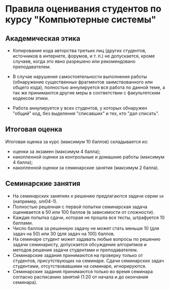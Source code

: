 # Правила оценивания студентов по курсу "Компьютерные системы"

## Академическая этика

* Копирование кода авторства третьих лиц (других студентов, источников в интернете, форумов, и т. п.) не допускается,
кроме случаев, когда это явно разрешено или рекомендовано преподавателем.

* В случае нарушения самостоятельности выполнения работы (обнаружение существенных фрагментов заимствованного или общего кода),
полностью аннулируется вся работа по данной теме, а так же принимаются другие меры в соответствии с факультетским кодексом этики.

* Работа аннулируется у всех студентов, у которых обнаружен "общий" код, без выделения "списавших" и тех, кто "дал списать".

## Итоговая оценка

Итоговая оценка за курс (максимум 10 баллов) складывается из:
* оценки за экзамен (максимум 4 балла);
* накопленной оценки за контрольные и домашние работы (максимум 4 балла);
* накопленной оценки за семинарские занятия (максимум 2 балла).

## Семинарские занятия

* На семинарских занятиях к решению предлагаются задачи серии `sm` (например, sm04-1).
* Полностью решенная с первой попытки семинарская задача оценивается в 50 или 100 баллов (в зависимости от сложности).
* Каждая попытка сдачи, которая не прошла все тесты, штрафуется 10 баллами.
* Число баллов за решенную задачу не может стать меньше 10 (для задач на 50) или 30 (для задач на 100) баллов.
* На семинаре студент может задавать любые вопросы по решению задачи семинаристу, допускается обсуждение алгоритмов и методов решения задачи студентами и преподавателем.
* Семинарские задания принимаются на проверку только от студентов, присутствующих на семинаре. Сдачи семинарских задач студентами, отсутствовавшими на семинаре, игнорируются.
* Семинарские задания принимаются только во время семинара согласно расписанию занятий (1:20 от начала и до окончания семинара).

